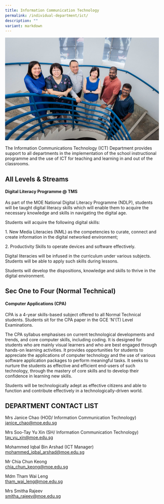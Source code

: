 ```yaml
---
title: Information Communication Technology
permalink: /individual-department/ict/
description: ""
variant: markdown
---
```

![](/images/ICT.jpg)

The Information Communications Technology (ICT) Department provides support to all departments in the implementation of the school instructional programme and the use of ICT for teaching and learning in and out of the classrooms.  

## All Levels & Streams

#### Digital Literacy Programme @ TMS

As part of the MOE National Digital Literacy Programme (NDLP), students will be taught digital literacy skills which will enable them to acquire the necessary knowledge and skills in navigating the digital age.

Students will acquire the following digital skills:

1\. New Media Literacies (NML) as the competencies to curate, connect and create information in the digital networked environment;

2\. Productivity Skills to operate devices and software effectively.

Digital literacies will be infused in the curriculum under various subjects. Students will be able to apply such skills during lessons.  

Students will develop the dispositions, knowledge and skills to thrive in the digital environment.

  

## Sec One to Four (Normal Technical)

#### Computer Applications (CPA)

CPA is a 4-year skills-based subject offered to all Normal Technical students. Students sit for the CPA paper in the GCE 'N'(T) Level Examinations.

The CPA syllabus emphasises on current technological developments and trends, and core computer skills, including coding. It is designed for students who are mainly visual learners and who are best engaged through hands-on learning activities. It provides opportunities for students to appreciate the applications of computer technology and the use of various software application packages to perform meaningful tasks. It seeks to nurture the students as effective and efficient end-users of such technology, through the mastery of core skills and to develop their confidence in learning new skills.

Students will be technologically adept as effective citizens and able to function and contribute effectively in a technologically-driven world.

  

## DEPARTMENT CONTACT LIST


Mrs Janice Chao (HOD/ Information Communication Technology)  
janice_chao@moe.edu.sg  

Mrs Soo-Tay Yu Xin (SH/ Information Communication Technology) 
tay_yu_xin@moe.edu.sg  

Mohammed Iqbal Bin Arshad (ICT Manager)
mohammed_iqbal_arshad@moe.edu.sg

Mr Chia Chun Keong  
chia_chun_keong@moe.edu.sg

Mdm Tham Wai Leng  
tham_wai_leng@moe.edu.sg

Mrs Smitha Rajeev  
smitha_rajeev@moe.edu.sg